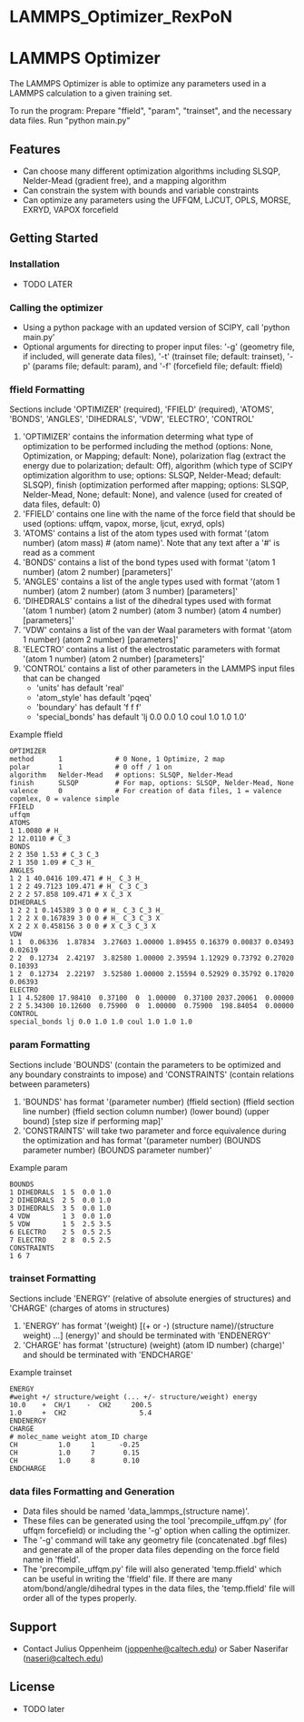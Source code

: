 # LAMMPS_Optimizer_RexPoN
LAMMPS Optimizer
================

The LAMMPS Optimizer is able to optimize any parameters used in a LAMMPS calculation to a given training set.

To run the program:
    Prepare "ffield", "param", "trainset", and the necessary data files.
    Run "python main.py"

Features
--------

- Can choose many different optimization algorithms including SLSQP, Nelder-Mead (gradient free), and a mapping algorithm
- Can constrain the system with bounds and variable constraints
- Can optimize any parameters using the UFFQM, LJCUT, OPLS, MORSE, EXRYD, VAPOX forcefield

Getting Started
---------------

### Installation
- TODO LATER
 

### Calling the optimizer
- Using a python package with an updated version of SCIPY, call 'python main.py'
- Optional arguments for directing to proper input files: '-g' (geometry file, if included, will generate data files), '-t' (trainset file; default: trainset), '-p' (params file; default: param), and '-f' (forcefield file; default: ffield)


### ffield Formatting

Sections include 'OPTIMIZER' (required), 'FFIELD' (required), 'ATOMS', 'BONDS', 'ANGLES', 'DIHEDRALS', 'VDW', 'ELECTRO', 'CONTROL'

1. 'OPTIMIZER' contains the information determing what type of optimization to be performed including the method (options: None, Optimization, or Mapping; default: None), polarization flag (extract the energy due to polarization; default: Off), algorithm (which type of SCIPY optimization algorithm to use; options: SLSQP, Nelder-Mead; default: SLSQP), finish (optimization performed after mapping; options: SLSQP, Nelder-Mead, None; default: None), and valence (used for created of data files, default: 0)
2. 'FFIELD' contains one line with the name of the force field that should be used (options: uffqm, vapox, morse, ljcut, exryd, opls)
3. 'ATOMS' contains a list of the atom types used with format '(atom number) (atom mass) # (atom name)'. Note that any text after a '#' is read as a comment
4. 'BONDS' contains a list of the bond types used with format '(atom 1 number) (atom 2 number) [parameters]'
5. 'ANGLES' contains a list of the angle types used with format '(atom 1 number) (atom 2 number) (atom 3 number) [parameters]'
6. 'DIHEDRALS' contains a list of the dihedral types used with format '(atom 1 number) (atom 2 number) (atom 3 number) (atom 4 number) [parameters]'
7. 'VDW' contains a list of the van der Waal parameters with format '(atom 1 number) (atom 2 number) [parameters]'
8. 'ELECTRO' contains a list of the electrostatic parameters with format '(atom 1 number) (atom 2 number) [parameters]'
9. 'CONTROL' contains a list of other parameters in the LAMMPS input files that can be changed
    - 'units' has default 'real'
    - 'atom_style' has default 'pqeq'
    - 'boundary' has default 'f f f'
    - 'special_bonds' has default 'lj 0.0 0.0 1.0 coul 1.0 1.0 1.0'


Example ffield

```shell
OPTIMIZER
method      1             # 0 None, 1 Optimize, 2 map
polar       1             # 0 off / 1 on
algorithm   Nelder-Mead   # options: SLSQP, Nelder-Mead
finish      SLSQP         # For map, options: SLSQP, Nelder-Mead, None
valence     0             # For creation of data files, 1 = valence copmlex, 0 = valence simple
FFIELD
uffqm
ATOMS
1 1.0080 # H_
2 12.0110 # C_3
BONDS
2 2 350 1.53 # C_3 C_3
2 1 350 1.09 # C_3 H_
ANGLES
1 2 1 40.0416 109.471 # H_ C_3 H_
1 2 2 49.7123 109.471 # H_ C_3 C_3
2 2 2 57.858 109.471 # X C_3 X
DIHEDRALS
1 2 2 1 0.145389 3 0 0 # H_ C_3 C_3 H_
1 2 2 X 0.167839 3 0 0 # H_ C_3 C_3 X
X 2 2 X 0.458156 3 0 0 # X C_3 C_3 X
VDW
1 1  0.06336  1.87834  3.27603 1.00000 1.89455 0.16379 0.00837 0.03493 0.02619
2 2  0.12734  2.42197  3.82580 1.00000 2.39594 1.12929 0.73792 0.27020 0.10393
1 2  0.12734  2.22197  3.52580 1.00000 2.15594 0.52929 0.35792 0.17020 0.06393
ELECTRO
1 1 4.52800 17.98410  0.37100  0  1.00000  0.37100 2037.20061  0.00000  
2 2 5.34300 10.12600  0.75900  0  1.00000  0.75900  198.84054  0.00000
CONTROL
special_bonds lj 0.0 1.0 1.0 coul 1.0 1.0 1.0
```

### param Formatting

Sections include 'BOUNDS' (contain the parameters to be optimized and any boundary constraints to impose) and 'CONSTRAINTS' (contain relations between parameters)

1. 'BOUNDS' has format '(parameter number) (ffield section) (ffield section line number) (ffield section column number) (lower bound) (upper bound) [step size if performing map]'
2. 'CONSTRAINTS' will take two parameter and force equivalence during the optimization and has format '(parameter number) (BOUNDS parameter number) (BOUNDS parameter number)'

Example param

```shell
BOUNDS
1 DIHEDRALS  1 5  0.0 1.0
2 DIHEDRALS  2 5  0.0 1.0
3 DIHEDRALS  3 5  0.0 1.0
4 VDW        1 3  0.0 1.0
5 VDW        1 5  2.5 3.5
6 ELECTRO    2 5  0.5 2.5
7 ELECTRO    2 8  0.5 2.5 
CONSTRAINTS
1 6 7
```


### trainset Formatting

Sections include 'ENERGY' (relative of absolute energies of structures) and 'CHARGE' (charges of atoms in structures)

1. 'ENERGY' has format '(weight) [(+ or -) (structure name)/(structure weight) ...] (energy)' and should be terminated with 'ENDENERGY'
2. 'CHARGE' has format '(structure) (weight) (atom ID number) (charge)' and should be terminated with 'ENDCHARGE'

Example trainset

```shell
ENERGY
#weight +/ structure/weight (... +/- structure/weight) energy
10.0    +  CH/1    -  CH2     200.5
1.0     +  CH2                  5.4
ENDENERGY
CHARGE
# molec_name weight atom_ID charge  
CH          1.0     1      -0.25
CH          1.0     7       0.15
CH          1.0     8       0.10
ENDCHARGE
```

### data files Formatting and Generation

- Data files should be named 'data_lammps_(structure name)'. 
- These files can be generated using the tool 'precompile_uffqm.py' (for uffqm forcefield) or including the '-g' option when calling the optimizer.
- The '-g' command will take any geometry file (concatenated .bgf files) and generate all of the proper data files depending on the force field name in 'ffield'.
- The 'precompile_uffqm.py' file will also generated 'temp.ffield' which can be useful in writing the 'ffield' file. If there are many atom/bond/angle/dihedral types in the data files, the 'temp.ffield' file will order all of the types properly. 

Support
-------

- Contact Julius Oppenheim (joppenhe@caltech.edu) or Saber Naserifar (naseri@caltech.edu)

License
-------

- TODO later


